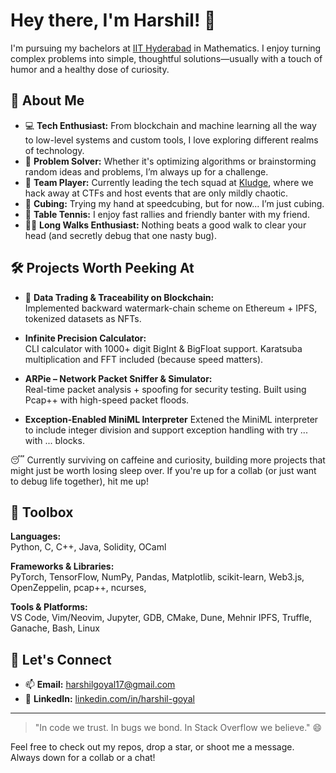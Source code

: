 # Hey there, I'm Harshil! 👋

I'm pursuing my bachelors at [IIT Hyderabad](https://www.iith.ac.in/) in Mathematics. I enjoy turning complex problems into simple, thoughtful solutions—usually with a touch of humor and a healthy dose of curiosity.

## 🧠 About Me

- 💻 **Tech Enthusiast:** From blockchain and machine learning all the way to low-level systems and custom tools, I love exploring different realms of technology.
- 🎯 **Problem Solver:** Whether it's optimizing algorithms or brainstorming random ideas and problems, I’m always up for a challenge.
- 🤝 **Team Player:** Currently leading the tech squad at [Kludge](https://kludge.co.in/), where we hack away at CTFs and host events that are only mildly chaotic.
- 🧩 **Cubing:** Trying my hand at speedcubing, but for now... I’m just cubing.
- 🏓 **Table Tennis:** I enjoy fast rallies and friendly banter with my friend.
- 🚶‍♂️ **Long Walks Enthusiast:** Nothing beats a good walk to clear your head (and secretly debug that one nasty bug).

## 🛠️ Projects Worth Peeking At

- 🔗 **Data Trading & Traceability on Blockchain:**  
  Implemented backward watermark-chain scheme on Ethereum + IPFS, tokenized datasets as NFTs.

<!-- 
- 📈 **HFT-X – High-Frequency Trading Simulator:**  
  Built a real-time C++ trading engine with multithreaded order flows, Monte Carlo pricing, and Bayesian strategy switching.

- 🔥 **Neural Diffusion Inversion:**  
  Trained deep models to reverse-engineer initial states from final outcomes of PDEs. U-Net + PyTorch magic.
-->

- **Infinite Precision Calculator:**  
  CLI calculator with 1000+ digit BigInt & BigFloat support. Karatsuba multiplication and FFT included (because speed matters).

- **ARPie – Network Packet Sniffer & Simulator:**  
  Real-time packet analysis + spoofing for security testing. Built using Pcap++ with high-speed packet floods.<br>

 
 - **Exception-Enabled MiniML Interpreter** 
  Extened the MiniML interpreter to include integer division and support exception handling with try ... with ... blocks.<br>
  
  😴 Currently surviving on caffeine and curiosity, building more projects that might just be worth losing sleep over. If you're up for a collab (or just want to debug life together), hit me up!

## 🧰 Toolbox

**Languages:**  
Python, C, C++, Java, Solidity, OCaml

**Frameworks & Libraries:**  
PyTorch, TensorFlow, NumPy, Pandas, Matplotlib, scikit-learn, Web3.js, OpenZeppelin, pcap++, ncurses,

**Tools & Platforms:**  
VS Code, Vim/Neovim, Jupyter, GDB, CMake, Dune, Mehnir IPFS, Truffle, Ganache, Bash, Linux

<!--## 🏆 Achievements

- AIR 4079 in JEE Advanced 2023 (among 189k candidates)
- 99.46%ile and 99.45%ile in JEE Mains 2023 (out of 1.5 million)-->

## 🤝 Let's Connect

- 📫 **Email:** [harshilgoyal17@gmail.com](mailto:harshilgoyal17@gmail.com)  
- 💼 **LinkedIn:** [linkedin.com/in/harshil-goyal](https://linkedin.com/in/harshil-goyal)  
<!--- 🌐 **Website:** [mercurialus.github.io](https://mercurialus.github.io)-->

---

> "In code we trust. In bugs we bond. In Stack Overflow we believe." 😄

Feel free to check out my repos, drop a star, or shoot me a message. Always down for a collab or a chat!
